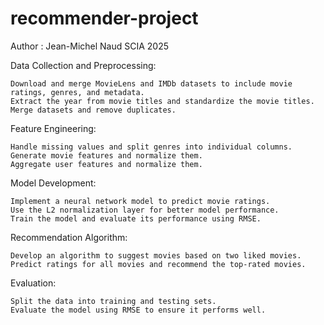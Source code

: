 # recommender-project

Author : Jean-Michel Naud SCIA 2025

Data Collection and Preprocessing:

    Download and merge MovieLens and IMDb datasets to include movie ratings, genres, and metadata.
    Extract the year from movie titles and standardize the movie titles.
    Merge datasets and remove duplicates.

Feature Engineering:

    Handle missing values and split genres into individual columns.
    Generate movie features and normalize them.
    Aggregate user features and normalize them.

Model Development:

    Implement a neural network model to predict movie ratings.
    Use the L2 normalization layer for better model performance.
    Train the model and evaluate its performance using RMSE.

Recommendation Algorithm:

    Develop an algorithm to suggest movies based on two liked movies.
    Predict ratings for all movies and recommend the top-rated movies.

Evaluation:

    Split the data into training and testing sets.
    Evaluate the model using RMSE to ensure it performs well.